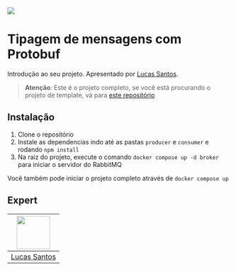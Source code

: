 <img src="https://storage.googleapis.com/golden-wind/experts-club/capa-github.svg" />

# Tipagem de mensagens com Protobuf

Introdução ao seu projeto. Apresentado por [Lucas Santos][1].

> __Atenção__: Este é o projeto completo, se você está procurando o projeto de template, vá para [este repositório](https://github.com/rocketseat-experts-club/template-protobuf-rabbitmq)

## Instalação

1. Clone o repositório
2. Instale as dependencias indo até as pastas `producer` e `consumer` e rodando `npm install`
3. Na raiz do projeto, execute o comando `docker compose up -d broker` para iniciar o servidor do RabbitMQ

Você também pode iniciar o projeto completo através de `docker compose up`

## Expert

| [<img src="https://github.com/khaosdoctor.png" width="75px;"/>][1] |
| :-: |
|[Lucas Santos][1]|


[1]: https://lsantos.dev
